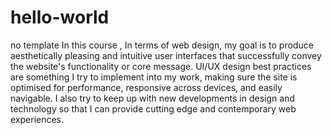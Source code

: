 # hello-world
no template
In this course , In terms of web design, my goal is to produce aesthetically pleasing and intuitive user interfaces that successfully convey the website's functionality or core message. UI/UX design best practices are something I try to implement into my work, making sure the site is optimised for performance, responsive across devices, and easily navigable. I also try to keep up with new developments in design and technology so that I can provide cutting edge and contemporary web experiences.